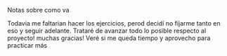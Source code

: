  Notas sobre como va

Todavia me faltarian hacer los ejercicios, perod decidí no fijarme tanto en eso y seguir adelante. Trataré de avanzar todo lo posible respecto al proyecto! muchas gracias! 
Veré si me queda tiempo y aprovecho para practicar más
